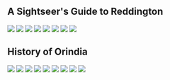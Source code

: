 ## A Sightseer's Guide to Reddington
![](https://i.imgur.com/zD5NMTG.png)
![](https://i.imgur.com/UDVH9uj.jpeg)
![](https://i.imgur.com/ZbrB4KM.jpeg)
![](https://i.imgur.com/tAlpiWZ.jpeg)
![](https://i.imgur.com/zB1Nfqz.jpeg)
![](https://i.imgur.com/fEQQ7Dz.jpeg)
![](https://i.imgur.com/XHnXbEG.jpeg)
![](https://i.imgur.com/PeLrzvb.jpeg)

## History of Orindia
![](https://i.imgur.com/troRnR8.jpeg)
![](https://i.imgur.com/7KJgbra.jpeg)
![](https://i.imgur.com/CdCYk4y.jpeg)
![](https://i.imgur.com/AD6OAOe.jpeg)
![](https://i.imgur.com/Fn3syPr.jpeg)
![](https://i.imgur.com/sUJJtn2.jpeg)
![](https://i.imgur.com/JwDI2Gw.jpeg)
![](https://i.imgur.com/wYIMy0b.jpeg)
![](https://i.imgur.com/G4LFkpJ.jpeg)
